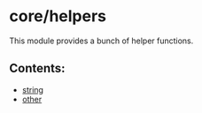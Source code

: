 # core/helpers

This module provides a bunch of helper functions.

## Contents:

* [string](src_core_helpers_string.html)
* [other](src_core_helpers_other.html)
